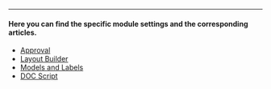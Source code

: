 ---

#### Here you can find the specific module settings and the corresponding articles.

- [Approval](/doc2/modules/approval.md)
- [Layout Builder](/doc2/modules/layout-builder/)
- [Models and Labels](/doc2/modules/models-and-labels/)
- [DOC Script](/doc2/modules/doc-script/)

